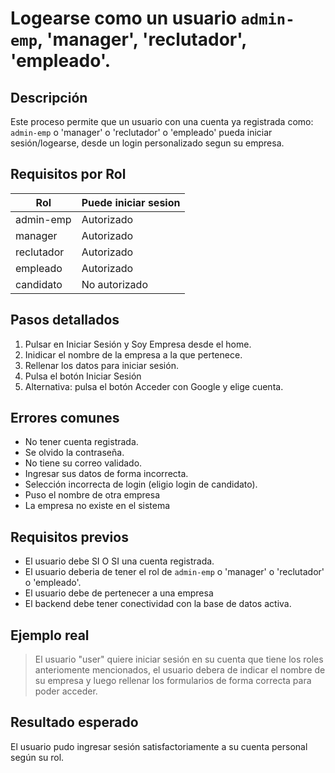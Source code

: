 # Logearse como un usuario `admin-emp`, 'manager', 'reclutador', 'empleado'.

## Descripción
Este proceso permite que un usuario con una cuenta ya registrada como: `admin-emp` o 'manager' o 'reclutador' o 'empleado' pueda iniciar sesión/logearse, desde un login personalizado segun su empresa.

## Requisitos por Rol

| Rol        | Puede iniciar sesion               |
|------------|------------------------------------|
| admin-emp  | Autorizado                         |
| manager    | Autorizado                         |
| reclutador | Autorizado                         |
| empleado   | Autorizado                         |
| candidato  | No autorizado                      |


## Pasos detallados
1. Pulsar en Iniciar Sesión y Soy Empresa desde el home.
2. Inidicar el nombre de la empresa a la que pertenece.
3. Rellenar los datos para iniciar sesión.
4. Pulsa el botón Iniciar Sesión
5. Alternativa: pulsa el botón Acceder con Google y elige cuenta.

## Errores comunes
- No tener cuenta registrada.
- Se olvido la contraseña.
- No tiene su correo validado.
- Ingresar sus datos de forma incorrecta.
- Selección incorrecta de login (eligio login de candidato).
- Puso el nombre de otra empresa
- La empresa no existe en el sistema

## Requisitos previos
- El usuario debe SI O SI una cuenta registrada.
- El usuario deberia de tener el rol de `admin-emp` o 'manager' o 'reclutador' o 'empleado'.
- El usuario debe de pertenecer a una empresa
- El backend debe tener conectividad con la base de datos activa.

## Ejemplo real
> El usuario "user" quiere iniciar sesión en su cuenta que tiene los roles anteriomente mencionados, el usuario debera de indicar el nombre de su empresa y luego rellenar los formularios de forma correcta para poder acceder. 

## Resultado esperado
El usuario pudo ingresar sesión satisfactoriamente a su cuenta personal según su rol.

